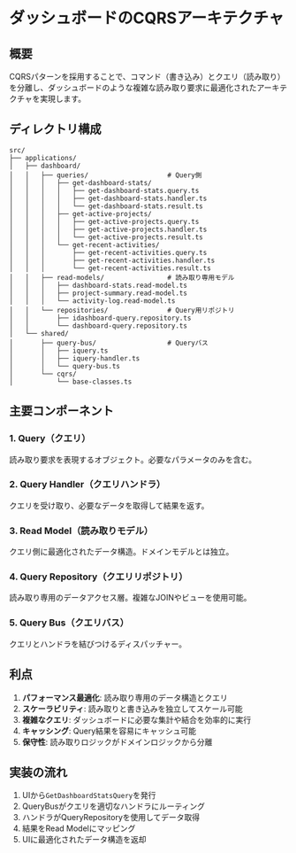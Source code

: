 # ダッシュボードのCQRSアーキテクチャ

## 概要

CQRSパターンを採用することで、コマンド（書き込み）とクエリ（読み取り）を分離し、ダッシュボードのような複雑な読み取り要求に最適化されたアーキテクチャを実現します。

## ディレクトリ構成

```
src/
├── applications/
│   ├── dashboard/
│   │   ├── queries/                    # Query側
│   │   │   ├── get-dashboard-stats/
│   │   │   │   ├── get-dashboard-stats.query.ts
│   │   │   │   ├── get-dashboard-stats.handler.ts
│   │   │   │   └── get-dashboard-stats.result.ts
│   │   │   ├── get-active-projects/
│   │   │   │   ├── get-active-projects.query.ts
│   │   │   │   ├── get-active-projects.handler.ts
│   │   │   │   └── get-active-projects.result.ts
│   │   │   └── get-recent-activities/
│   │   │       ├── get-recent-activities.query.ts
│   │   │       ├── get-recent-activities.handler.ts
│   │   │       └── get-recent-activities.result.ts
│   │   ├── read-models/                # 読み取り専用モデル
│   │   │   ├── dashboard-stats.read-model.ts
│   │   │   ├── project-summary.read-model.ts
│   │   │   └── activity-log.read-model.ts
│   │   └── repositories/               # Query用リポジトリ
│   │       ├── idashboard-query.repository.ts
│   │       └── dashboard-query.repository.ts
│   └── shared/
│       ├── query-bus/                  # Queryバス
│       │   ├── iquery.ts
│       │   ├── iquery-handler.ts
│       │   └── query-bus.ts
│       └── cqrs/
│           └── base-classes.ts
```

## 主要コンポーネント

### 1. Query（クエリ）
読み取り要求を表現するオブジェクト。必要なパラメータのみを含む。

### 2. Query Handler（クエリハンドラ）
クエリを受け取り、必要なデータを取得して結果を返す。

### 3. Read Model（読み取りモデル）
クエリ側に最適化されたデータ構造。ドメインモデルとは独立。

### 4. Query Repository（クエリリポジトリ）
読み取り専用のデータアクセス層。複雑なJOINやビューを使用可能。

### 5. Query Bus（クエリバス）
クエリとハンドラを結びつけるディスパッチャー。

## 利点

1. **パフォーマンス最適化**: 読み取り専用のデータ構造とクエリ
2. **スケーラビリティ**: 読み取りと書き込みを独立してスケール可能
3. **複雑なクエリ**: ダッシュボードに必要な集計や結合を効率的に実行
4. **キャッシング**: Query結果を容易にキャッシュ可能
5. **保守性**: 読み取りロジックがドメインロジックから分離

## 実装の流れ

1. UIから`GetDashboardStatsQuery`を発行
2. QueryBusがクエリを適切なハンドラにルーティング
3. ハンドラがQueryRepositoryを使用してデータ取得
4. 結果をRead Modelにマッピング
5. UIに最適化されたデータ構造を返却